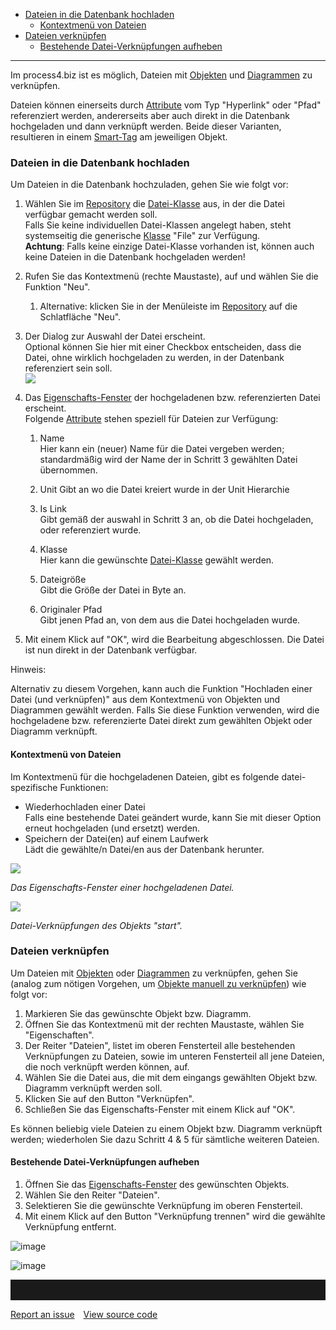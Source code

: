 -   [Dateien in die Datenbank hochladen](#dateien-in-die-datenbank-hochladen)
    -   [Kontextmenü von Dateien](#kontextmenü-von-dateien)
-   [Dateien verknüpfen](#dateien-verknüpfen)
    -   [Bestehende Datei-Verknüpfungen aufheben](#bestehende-datei-verknüpfungen-aufheben)

------------------------------------------------------------------------

Im process4.biz ist es möglich, Dateien mit [Objekten](Objekt) und
[Diagrammen](Diagramm) zu verknüpfen.

Dateien können einerseits durch [Attribute](Attributgruppe_Attribut) vom
Typ "Hyperlink" oder "Pfad" referenziert werden, andererseits aber auch
direkt in die Datenbank hochgeladen und dann verknüpft werden. Beide
dieser Varianten, resultieren in einem
[Smart-Tag](Graphical-Visio-Modeler_1015903.html#GraphicalVisioModeler-Smart-Tags)
am jeweiligen Objekt.

### Dateien in die Datenbank hochladen

Um Dateien in die Datenbank hochzuladen, gehen Sie wie folgt vor:

1.  Wählen Sie im [Repository](Repository) die
    [Datei-Klasse](Klasse_1015849.html#Klasse-Datei-Klassen) aus, in der
    die Datei verfügbar gemacht werden soll.  
    Falls Sie keine individuellen Datei-Klassen angelegt haben, steht
    systemseitig die generische [Klasse](Klasse) "File" zur Verfügung.  
    **Achtung**: Falls keine einzige Datei-Klasse vorhanden ist, können
    auch keine Dateien in die Datenbank hochgeladen werden!
2.  Rufen Sie das Kontextmenü (rechte Maustaste), auf und wählen Sie die
    Funktion "Neu".

    1.  Alternative: klicken Sie in der Menüleiste
        im [Repository](Repository) auf die Schlatfläche "Neu".

3.  Der Dialog zur Auswahl der Datei erscheint.  
    Optional können Sie hier mit einer Checkbox entscheiden, dass die
    Datei, ohne wirklich hochgeladen zu werden, in der Datenbank
    referenziert sein soll.  
    ![](//images.ctfassets.net/utx1h0gfm1om/l5DTFX6CqsEgEUU2O6w0q/4e2301c8d9589419a5fc1e2a45a89124/1018337.png)
4.  Das [Eigenschafts-Fenster](Eigenschaften_Dialogfenster_) der
    hochgeladenen bzw. referenzierten Datei erscheint.  
    Folgende [Attribute](Attributgruppe_Attribut) stehen speziell für
    Dateien zur Verfügung:
    1.  Name  
        Hier kann ein (neuer) Name für die Datei vergeben werden;
        standardmäßig wird der Name der in Schritt 3 gewählten Datei
        übernommen.
    2. 	Unit
        Gibt an wo die Datei kreiert wurde in der Unit Hierarchie

    3.  Is Link  
        Gibt gemäß der auswahl in Schritt 3 an, ob die Datei
        hochgeladen, oder referenziert wurde.
    4.  Klasse  
        Hier kann die gewünschte
        [Datei-Klasse](Klasse_1015849.html#Klasse-Datei-Klassen) gewählt
        werden.
    5.  Dateigröße  
        Gibt die Größe der Datei in Byte an.
    6.  Originaler Pfad  
        Gibt jenen Pfad an, von dem aus die Datei hochgeladen wurde.
5.  Mit einem Klick auf "OK", wird die Bearbeitung abgeschlossen. Die
    Datei ist nun direkt in der Datenbank verfügbar.  
      

Hinweis:

Alternativ zu diesem Vorgehen, kann auch die Funktion "Hochladen einer
Datei (und verknüpfen)" aus dem Kontextmenü von Objekten und Diagrammen
gewählt werden. Falls Sie diese Funktion verwenden, wird die
hochgeladene bzw. referenzierte Datei direkt zum gewählten Objekt oder
Diagramm verknüpft.

#### Kontextmenü von Dateien

Im Kontextmenü für die hochgeladenen Dateien, gibt es folgende
datei-spezifische Funktionen:

-   Wiederhochladen einer Datei  
    Falls eine bestehende Datei geändert wurde, kann Sie mit dieser
    Option erneut hochgeladen (und ersetzt) werden.
-   Speichern der Datei(en) auf einem Laufwerk  
    Lädt die gewählte/n Datei/en aus der Datenbank herunter.


![](//images.ctfassets.net/utx1h0gfm1om/5uGd5rRMNGmkyEMsui6sCc/43f1f1a3af83cefe511dd9cd4316d383/1018333.png)

*Das Eigenschafts-Fenster einer hochgeladenen Datei.*

![](//images.ctfassets.net/utx1h0gfm1om/1TTMAhK5rGe8AEG0Wckiko/f3ea097ede8eaefb214e2fd163912f1b/1018345.png)

*Datei-Verknüpfungen des Objekts "start".*

### Dateien verknüpfen

Um Dateien mit [Objekten](Objekt) oder [Diagrammen](Diagramm) zu
verknüpfen, gehen Sie (analog zum nötigen Vorgehen, um [Objekte manuell
zu verknüpfen](Objekte_manuell_verknüpfen)) wie folgt vor:

1.  Markieren Sie das gewünschte Objekt bzw. Diagramm.
2.  Öffnen Sie das Kontextmenü mit der rechten Maustaste, wählen Sie
    "Eigenschaften".
3.  Der Reiter "Dateien", listet im oberen Fensterteil alle bestehenden
    Verknüpfungen zu Dateien, sowie im unteren Fensterteil all jene
    Dateien, die noch verknüpft werden können, auf.
4.  Wählen Sie die Datei aus, die mit dem eingangs gewählten Objekt bzw.
    Diagramm verknüpft werden soll.
5.  Klicken Sie auf den Button "Verknüpfen".
6.  Schließen Sie das Eigenschafts-Fenster mit einem Klick auf "OK".

Es können beliebig viele Dateien zu einem Objekt bzw. Diagramm verknüpft
werden; wiederholen Sie dazu Schritt 4 & 5 für sämtliche weiteren
Dateien.

#### Bestehende Datei-Verknüpfungen aufheben

1.  Öffnen Sie das [Eigenschafts-Fenster](Eigenschaften_Dialogfenster_)
    des gewünschten Objekts.
2.  Wählen Sie den Reiter "Dateien".
3.  Selektieren Sie die gewünschte Verknüpfung im oberen Fensterteil.
4.  Mit einem Klick auf den Button "Verknüpfung trennen" wird die
    gewählte Verknüpfung entfernt.

![image](//images.ctfassets.net/utx1h0gfm1om/5UpHkDcw26CRioIxuS5VOQ/7cc654709881607d72a35113b8ad855d/image.png)


![image](//images.ctfassets.net/utx1h0gfm1om/4sIThQfTwd171W5aZ8ENxy/a8e015d47211000943e9ede28cbcf30b/image.png)
<hr style="padding-top:2rem" />
<a href="https://github.com/process4/docs/issues" target="_blank" class="bgw btn btn-primary btn-lg shadow-sm">Report an issue</a>
<a href="https://github.com/process4/docs" target="_blank" class="bgw btn btn-primary btn-lg shadow-sm" style="margin-left:10px;">View source code</a>
